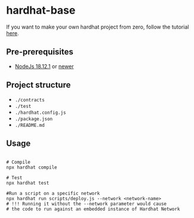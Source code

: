 # hardhat-base

If you want to make your own hardhat project from zero, follow the tutorial [here](https://hardhat.org/tutorial).

## Pre-prerequisites

* [NodeJs 18.12.1](https://nodejs.org/download/release/v18.12.1/) or [newer](https://nodejs.org/en/)

## Project structure

* `./contracts`
* `./test`
* `./hardhat.config.js`
* `./package.json`
* `./README.md`

## Usage

```shell

# Compile
npx hardhat compile

# Test
npx hardhat test

#Run a script on a specific network
npx hardhat run scripts/deploy.js --network <network-name>
# !!! Running it without the --network parameter would cause
# the code to run against an embedded instance of Hardhat Network

```
